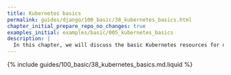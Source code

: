 ```yaml
---
title: Kubernetes basics
permalink: guides/django/100_basic/38_kubernetes_basics.html
chapter_initial_prepare_repo_no_changes: true
examples_initial: examples/basic/005_kubernetes_basics
description: |
  In this chapter, we will discuss the basic Kubernetes resources for deploying applications and making them accessible from inside and outside of the cluster.
---
```


{% include guides/100_basic/38_kubernetes_basics.md.liquid %}
